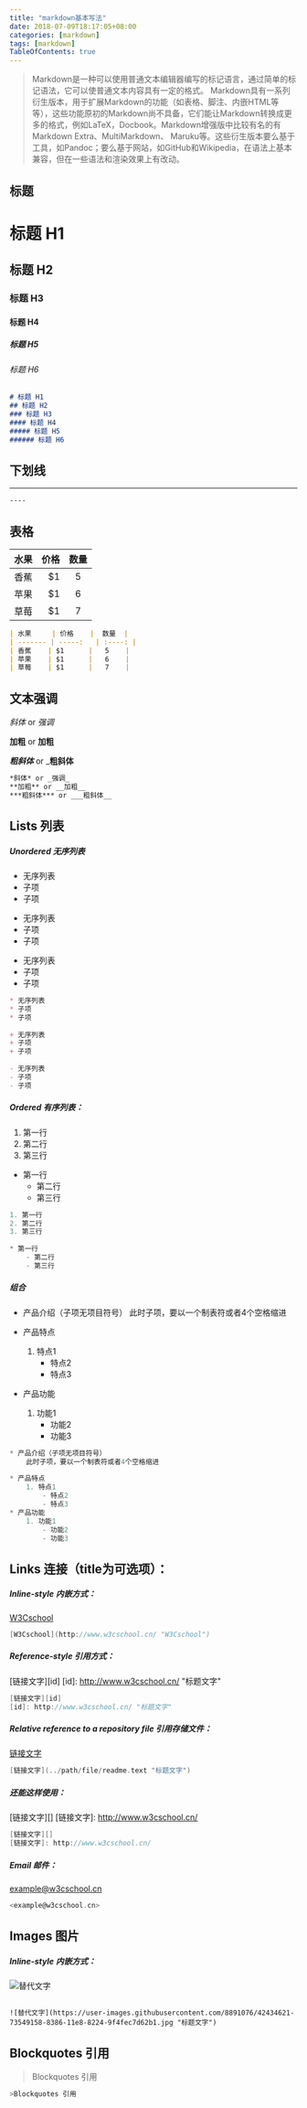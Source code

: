 ```yaml
---
title: "markdown基本写法"
date: 2018-07-09T18:17:05+08:00
categories: [markdown]
tags: [markdown]
TableOfContents: true
---
```

> Markdown是一种可以使用普通文本编辑器编写的标记语言，通过简单的标记语法，它可以使普通文本内容具有一定的格式。
>Markdown具有一系列衍生版本，用于扩展Markdown的功能（如表格、脚注、内嵌HTML等等），这些功能原初的Markdown尚不具备，它们能让Markdown转换成更多的格式，例如LaTeX，Docbook。Markdown增强版中比较有名的有Markdown Extra、MultiMarkdown、 Maruku等。这些衍生版本要么基于工具，如Pandoc；要么基于网站，如GitHub和Wikipedia，在语法上基本兼容，但在一些语法和渲染效果上有改动。

标题
----

# 标题 H1
## 标题 H2
### 标题 H3
#### 标题 H4
##### 标题 H5
###### 标题 H6
```markdown
# 标题 H1
## 标题 H2
### 标题 H3
#### 标题 H4
##### 标题 H5
###### 标题 H6
```
下划线
-----

 ----
 ```markdown
----
```
表格
-----
| 水果     | 价格    |  数量  |
| ------- | -----:   | :----: |
| 香蕉    | $1      |   5    |
| 苹果    | $1      |   6    |
| 草莓    | $1      |   7    |
```markdown
| 水果     | 价格    |  数量  |
| ------- | -----:   | :----: |
| 香蕉    | $1      |   5    |
| 苹果    | $1      |   6    |
| 草莓    | $1      |   7    |

```
文本强调
----
*斜体* or _强调_

**加粗** or __加粗__

***粗斜体*** or ___粗斜体__

```markdown
*斜体* or _强调_
**加粗** or __加粗__
***粗斜体*** or ___粗斜体__
```
Lists 列表
-----
##### Unordered 无序列表
* 无序列表
* 子项
* 子项
 
+ 无序列表
+ 子项
+ 子项
 
- 无序列表
- 子项
- 子项

```markdown
* 无序列表
* 子项
* 子项
 
+ 无序列表
+ 子项
+ 子项
 
- 无序列表
- 子项
- 子项

```
#####  Ordered 有序列表：
1. 第一行
2. 第二行
3. 第三行
 
* 第一行
    - 第二行
    - 第三行

```go
1. 第一行
2. 第二行
3. 第三行
 
* 第一行
    - 第二行
    - 第三行
```

#####  组合
* 产品介绍（子项无项目符号）
    此时子项，要以一个制表符或者4个空格缩进
 
* 产品特点
    1. 特点1
        - 特点2
        - 特点3
* 产品功能
    1. 功能1
        - 功能2
        - 功能3

```go
* 产品介绍（子项无项目符号）
    此时子项，要以一个制表符或者4个空格缩进
 
* 产品特点
    1. 特点1
        - 特点2
        - 特点3
* 产品功能
    1. 功能1
        - 功能2
        - 功能3
```
Links 连接（title为可选项）：
-----
##### Inline-style 内嵌方式：

[W3Cschool](http://www.w3cschool.cn/ "W3Cschool")
```go
[W3Cschool](http://www.w3cschool.cn/ "W3Cschool")
```

##### Reference-style 引用方式：

[链接文字][id]
[id]: http://www.w3cschool.cn/ "标题文字"

```go
[链接文字][id]
[id]: http://www.w3cschool.cn/ "标题文字"
```

##### Relative reference to a repository file 引用存储文件：

[链接文字](../path/file/readme.text "标题文字")
```go
[链接文字](../path/file/readme.text "标题文字")
```

##### 还能这样使用：

[链接文字][]
[链接文字]: http://www.w3cschool.cn/

```go
[链接文字][]
[链接文字]: http://www.w3cschool.cn/
```
##### Email 邮件：

<example@w3cschool.cn>
```go
<example@w3cschool.cn>
```
Images 图片
----
##### Inline-style 内嵌方式：
![替代文字](https://user-images.githubusercontent.com/8891076/42434621-73549158-8386-11e8-8224-9f4fec7d62b1.jpg "标题文字")

```

![替代文字](https://user-images.githubusercontent.com/8891076/42434621-73549158-8386-11e8-8224-9f4fec7d62b1.jpg "标题文字")

```

Blockquotes 引用
----
>Blockquotes 引用

```go
>Blockquotes 引用
```